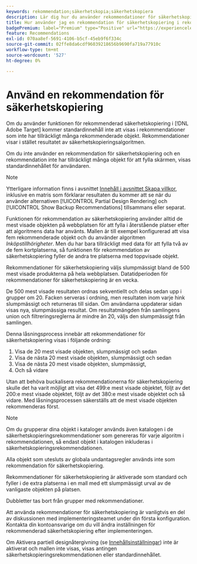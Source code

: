 ```yaml
---
keywords: rekommendation;säkerhetskopia;säkerhetskopiera
description: Lär dig hur du använder rekommendationer för säkerhetskopiering i Adobe [!DNL Target] Rekommendationer. Rekommendationer som inte har tillräckligt många rekommenderade objekt visar resultatet av säkerhetskopieringsalgoritmen.
title: Hur använder jag en rekommendation för säkerhetskopiering i rekommendationerna?
badgePremium: label="Premium" type="Positive" url="https://experienceleague.adobe.com/docs/target/using/introduction/intro.html?lang=en#premium newtab=true" tooltip="Se vad som ingår i Target Premium."
feature: Recommendations
exl-id: 070aa8ef-5691-4106-b5cf-45eb9f6f334c
source-git-commit: 02ffe8da6cdf96039218656b9690fa719a77910c
workflow-type: tm+mt
source-wordcount: '527'
ht-degree: 0%

---
```


# Använd en rekommendation för säkerhetskopiering

Om du använder funktionen för rekommenderad säkerhetskopiering i [!DNL Adobe Target] kommer standardinnehåll inte att visas i rekommendationer som inte har tillräckligt många rekommenderade objekt. Rekommendationer visar i stället resultatet av säkerhetskopieringsalgoritmen.

Om du inte använder en rekommendation för säkerhetskopiering och en rekommendation inte har tillräckligt många objekt för att fylla skärmen, visas standardinnehållet för användaren.

>[!NOTE]
>
>Ytterligare information finns i avsnittet [Innehåll i avsnittet Skapa villkor](/help/main/c-recommendations/c-algorithms/create-new-algorithm.md#content), inklusive en matris som förklarar resultaten du kommer att se när du använder alternativen [!UICONTROL Partial Design Rendering] och [!UICONTROL Show Backup Recommendations] tillsammans eller separat.

Funktionen för rekommendation av säkerhetskopiering använder alltid de mest visade objekten på webbplatsen för att fylla i återstående platser efter att algoritmens data har använts. Mallen är till exempel konfigurerad att visa fem rekommenderade objekt och du använder algoritmen *Inköpstillhörigheter*. Men du har bara tillräckligt med data för att fylla två av de fem kortplatserna, så funktionen för rekommendation av säkerhetskopiering fyller de andra tre platserna med toppvisade objekt.

Rekommendationer för säkerhetskopiering väljs slumpmässigt bland de 500 mest visade produkterna på hela webbplatsen. Datatidperioden för rekommendationer för säkerhetskopiering är en vecka.

De 500 mest visade resultaten ordnas sekventiellt och delas sedan upp i grupper om 20. Facken serveras i ordning, men resultaten inom varje hink slumpmässigt och returneras till sidan. Om användarna uppdaterar sidan visas nya, slumpmässiga resultat. Om resultatmängden från samlingens union och filtreringsreglerna är mindre än 20, väljs den slumpmässigt från samlingen.

Denna låsningsprocess innebär att rekommendationer för säkerhetskopiering visas i följande ordning:

1. Visa de 20 mest visade objekten, slumpmässigt och sedan
1. Visa de nästa 20 mest visade objekten, slumpmässigt och sedan
1. Visa de nästa 20 mest visade objekten, slumpmässigt,
1. Och så vidare

Utan att behöva buckalisera rekommendationerna för säkerhetskopiering skulle det ha varit möjligt att visa det 499:e mest visade objektet, följt av det 200:e mest visade objektet, följt av det 380:e mest visade objektet och så vidare. Med låsningsprocessen säkerställs att de mest visade objekten rekommenderas först.

>[!NOTE]
>
>Om du grupperar dina objekt i kataloger används även katalogen i de säkerhetskopieringsrekommendationer som genereras för varje algoritm i rekommendationen, så endast objekt i katalogen inkluderas i säkerhetskopieringsrekommendationen.

Alla objekt som utesluts av globala undantagsregler används inte som rekommendation för säkerhetskopiering.

Rekommendationer för säkerhetskopiering är aktiverade som standard och fyller i de extra platserna i en mall med ett slumpmässigt urval av de vanligaste objekten på platsen.

Dubbletter tas bort från grupper med rekommendationer.

Att använda rekommendationer för säkerhetskopiering är vanligtvis en del av diskussionen med implementeringsteamet under din första konfiguration. Kontakta din kontoansvarige om du vill ändra inställningen för rekommenderad säkerhetskopiering efter implementeringen.

Om Aktivera partiell designåtergivning (se [Innehållsinställningar](/help/main/c-recommendations/c-algorithms/create-new-algorithm.md#content)) inte är aktiverat och mallen inte visas, visas antingen säkerhetskopieringsrekommendationen eller standardinnehållet.
